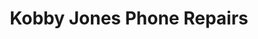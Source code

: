 ---
title: "Kobby Jones Phone Repairs"
url: /accra/kobby-jones-phone-repairs/
shop: mobile phone
---